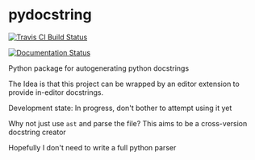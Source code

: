 # pydocstring

[![Travis CI Build Status](https://travis-ci.org/robodair/pydocstring.svg?branch=master)](https://travis-ci.org/robodair/pydocstring)

[![Documentation Status](https://readthedocs.org/projects/pydocstring/badge/?version=latest)](https://pydocstring.readthedocs.io/en/latest/?badge=latest)

Python package for autogenerating python docstrings

The Idea is that this project can be wrapped by an editor extension to provide in-editor docstrings.

Development state: In progress, don't bother to attempt using it yet

Why not just use `ast` and parse the file? This aims to be a cross-version docstring creator

Hopefully I don't need to write a full python parser
